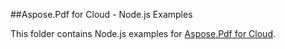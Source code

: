 ##Aspose.Pdf for Cloud - Node.js Examples

This folder contains Node.js examples for [Aspose.Pdf for Cloud](http://www.aspose.com/products/pdf/cloud).